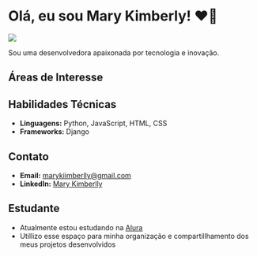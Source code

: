 
# Olá, eu sou Mary Kimberly! ❤️👋
![](https://i.pinimg.com/originals/54/bd/a3/54bda352b17744efa1f6898040455423.gif)

Sou uma desenvolvedora apaixonada por tecnologia e inovação.

## Áreas de Interesse

## Habilidades Técnicas

- **Linguagens:** Python, JavaScript, HTML, CSS
- **Frameworks:** Django

## Contato

- **Email:** [marykiimberlly@gmail.com](mailto:marykiimberlly@gmail.com)
- **LinkedIn:** [Mary Kimberlly](https://www.linkedin.com/in/mary-kimberlly)

## Estudante
- Atualmente estou estudando na [Alura](https://www.alura.com.br) 
- Utillizo esse espaço para minha organização e compartillhamento dos meus projetos desenvolvidos


